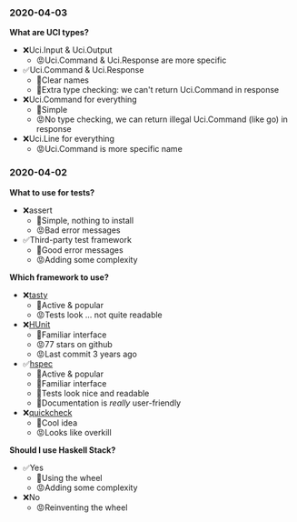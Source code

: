 ### 2020-04-03

**What are UCI types?**

* ❌Uci.Input & Uci.Output
    * 😡Uci.Command & Uci.Response are more specific
* ✅Uci.Command & Uci.Response
    * 🙂Clear names
    * 🙂Extra type checking: we can't return Uci.Command in response
* ❌Uci.Command for everything
    * 🙂Simple
    * 😡No type checking, we can return illegal Uci.Command (like go) in response
* ❌Uci.Line for everything
    * 😡Uci.Command is more specific name

### 2020-04-02


**What to use for tests?**

* ❌assert
    * 🙂Simple, nothing to install
    * 😡Bad error messages
* ✅Third-party test framework
    * 🙂Good error messages
    * 😡Adding some complexity

**Which framework to use?**

* ❌[tasty](https://github.com/feuerbach/tasty)
    * 🙂Active & popular
    * 😡Tests look ... not quite readable
* ❌[HUnit](https://github.com/hspec/HUnit)
    * 🙂Familiar interface
    * 😡77 stars on github
    * 😡Last commit 3 years ago
* ✅[hspec](https://github.com/hspec/hspec)
    * 🙂Active & popular
    * 🙂Familiar interface
    * 🙂Tests look nice and readable
    * 🙂Documentation is *really* user-friendly
* ❌[quickcheck](https://github.com/nick8325/quickcheck)
    * 🙂Cool idea
    * 😡Looks like overkill

**Should I use Haskell Stack?**

* ✅Yes
    * 🙂Using the wheel 
    * 😡Adding some complexity
* ❌No
    * 😡Reinventing the wheel